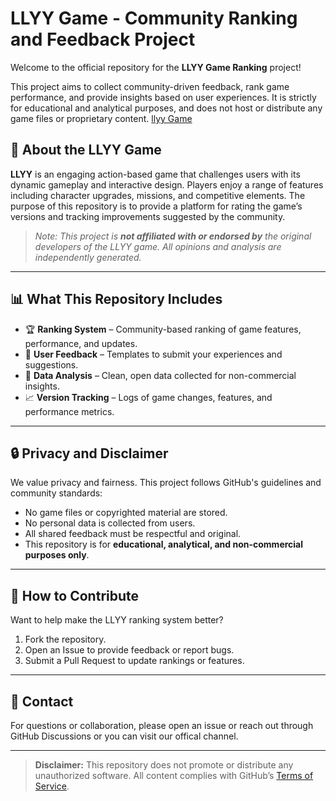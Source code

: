 #  LLYY Game - Community Ranking and Feedback Project

Welcome to the official repository for the **LLYY Game Ranking** project!

This project aims to collect community-driven feedback, rank game performance, and provide insights based on user experiences. It is strictly for educational and analytical purposes, and does not host or distribute any game files or proprietary content.
<a href="https://llyygame.site">llyy Game </a> 

## 🧩 About the LLYY Game

**LLYY** is an engaging action-based game that challenges users with its dynamic gameplay and interactive design. Players enjoy a range of features including character upgrades, missions, and competitive elements. The purpose of this repository is to provide a platform for rating the game’s versions and tracking improvements suggested by the community.

> _Note: This project is **not affiliated with or endorsed by** the original developers of the LLYY game. All opinions and analysis are independently generated._

---

## 📊 What This Repository Includes

- 🏆 **Ranking System** – Community-based ranking of game features, performance, and updates.
- 💬 **User Feedback** – Templates to submit your experiences and suggestions.
- 📁 **Data Analysis** – Clean, open data collected for non-commercial insights.
- 📈 **Version Tracking** – Logs of game changes, features, and performance metrics.

---

## 🔒 Privacy and Disclaimer

We value privacy and fairness. This project follows GitHub's guidelines and community standards:

- No game files or copyrighted material are stored.
- No personal data is collected from users.
- All shared feedback must be respectful and original.
- This repository is for **educational, analytical, and non-commercial purposes only**.

---

## 🤝 How to Contribute

Want to help make the LLYY ranking system better?

1. Fork the repository.
2. Open an Issue to provide feedback or report bugs.
3. Submit a Pull Request to update rankings or features.


---

## 📧 Contact

For questions or collaboration, please open an issue or reach out through GitHub Discussions or you can visit our offical channel.

---

> **Disclaimer:** This repository does not promote or distribute any unauthorized software. All content complies with GitHub’s [Terms of Service](https://docs.github.com/en/site-policy/github-terms/github-terms-of-service).

